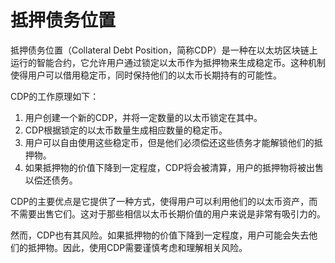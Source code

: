 # 抵押债务位置

抵押债务位置（Collateral Debt Position，简称CDP）是一种在以太坊区块链上运行的智能合约，它允许用户通过锁定以太币作为抵押物来生成稳定币。这种机制使得用户可以借用稳定币，同时保持他们的以太币长期持有的可能性。

CDP的工作原理如下：

1. 用户创建一个新的CDP，并将一定数量的以太币锁定在其中。
2. CDP根据锁定的以太币数量生成相应数量的稳定币。
3. 用户可以自由使用这些稳定币，但是他们必须偿还这些债务才能解锁他们的抵押物。
4. 如果抵押物的价值下降到一定程度，CDP将会被清算，用户的抵押物将被出售以偿还债务。

CDP的主要优点是它提供了一种方式，使得用户可以利用他们的以太币资产，而不需要出售它们。这对于那些相信以太币长期价值的用户来说是非常有吸引力的。

然而，CDP也有其风险。如果抵押物的价值下降到一定程度，用户可能会失去他们的抵押物。因此，使用CDP需要谨慎考虑和理解相关风险。